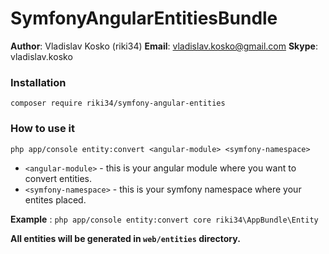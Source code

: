 # SymfonyAngularEntitiesBundle
**Author**: Vladislav Kosko (riki34)
**Email**:  vladislav.kosko@gmail.com
**Skype**:  vladislav.kosko


### Installation

`composer require riki34/symfony-angular-entities`

### How to use it

`php app/console entity:convert <angular-module> <symfony-namespace>`

- `<angular-module>`    - this is your angular module where you want to convert entities.
- `<symfony-namespace>` - this is your symfony namespace where your entites placed.

**Example** : `php app/console entity:convert core riki34\AppBundle\Entity`

**All entities will be generated in `web/entities` directory.**
